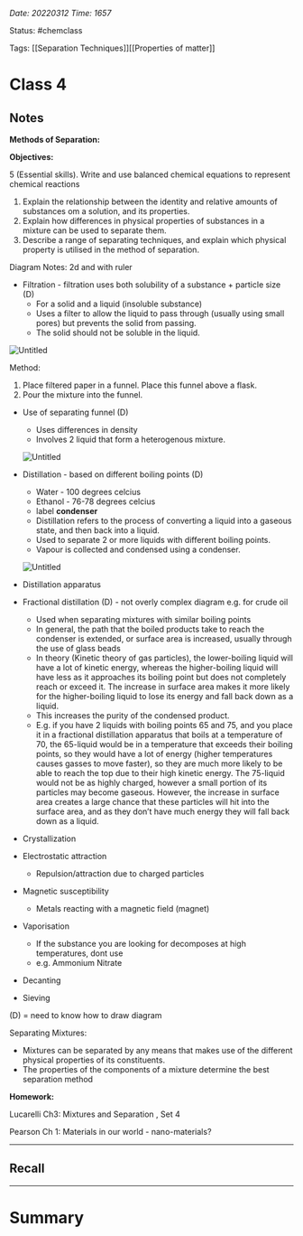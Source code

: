 *Date: 20220312 Time: 1657*


Status: #chemclass

Tags: [[Separation Techniques]][[Properties of matter]]


# Class 4


## Notes
**Methods of Separation:**

**Objectives:**

5 (Essential skills). Write and use balanced chemical equations to represent chemical reactions

1.  Explain the relationship between the identity and relative amounts of substances om a solution, and its properties.
2.  Explain how differences in physical properties of substances in a mixture can be used to separate them.
3.  Describe a range of separating techniques, and explain which physical property is utilised in the method of separation.

Diagram Notes: 2d and with ruler

-   Filtration - filtration uses both solubility of a substance + particle size (D)
    -   For a solid and a liquid (insoluble substance)
    -   Uses a filter to allow the liquid to pass through (usually using small pores) but prevents the solid from passing.
    -   The solid should not be soluble in the liquid.

![Untitled](https://s3-us-west-2.amazonaws.com/secure.notion-static.com/a63ce3e7-0777-4323-a551-5373f7304f50/Untitled.png)

Method:

1.  Place filtered paper in a funnel. Place this funnel above a flask.
2.  Pour the mixture into the funnel.

-   Use of separating funnel (D)
    
    -   Uses differences in density
    -   Involves 2 liquid that form a heterogenous mixture.
    
    ![Untitled](https://s3-us-west-2.amazonaws.com/secure.notion-static.com/6c1d1e30-5e7a-4bb0-af06-613c48cd528f/Untitled.png)
    
-   Distillation - based on different boiling points (D)
    
    -   Water - 100 degrees celcius
    -   Ethanol - 76-78 degrees celcius
    -   label **condenser**
    -   Distillation refers to the process of converting a liquid into a gaseous state, and then back into a liquid.
    -   Used to separate 2 or more liquids with different boiling points.
    -   Vapour is collected and condensed using a condenser.
    
    ![Untitled](https://s3-us-west-2.amazonaws.com/secure.notion-static.com/9c9aab40-e30d-42c5-afd7-49098d5a57af/Untitled.png)
    
-   Distillation apparatus
    
-   Fractional distillation (D) - not overly complex diagram e.g. for crude oil
    
    -   Used when separating mixtures with similar boiling points
    -   In general, the path that the boiled products take to reach the condenser is extended, or surface area is increased, usually through the use of glass beads
    -   In theory (Kinetic theory of gas particles), the lower-boiling liquid will have a lot of kinetic energy, whereas the higher-boiling liquid will have less as it approaches its boiling point but does not completely reach or exceed it. The increase in surface area makes it more likely for the higher-boiling liquid to lose its energy and fall back down as a liquid.
    -   This increases the purity of the condensed product.
    -   E.g. if you have 2 liquids with boiling points 65 and 75, and you place it in a fractional distillation apparatus that boils at a temperature of 70, the 65-liquid would be in a temperature that exceeds their boiling points, so they would have a lot of energy (higher temperatures causes gasses to move faster), so they are much more likely to be able to reach the top due to their high kinetic energy. The 75-liquid would not be as highly charged, however a small portion of its particles may become gaseous. However, the increase in surface area creates a large chance that these particles will hit into the surface area, and as they don’t have much energy they will fall back down as a liquid.
-   Crystallization
    
-   Electrostatic attraction
    
    -   Repulsion/attraction due to charged particles
-   Magnetic susceptibility
    
    -   Metals reacting with a magnetic field (magnet)
-   Vaporisation
    
    -   If the substance you are looking for decomposes at high temperatures, dont use
    -   e.g. Ammonium Nitrate
-   Decanting
    
-   Sieving
    

(D) = need to know how to draw diagram

Separating Mixtures:

-   Mixtures can be separated by any means that makes use of the different physical properties of its constituents.
-   The properties of the components of a mixture determine the best separation method

**Homework:**

Lucarelli Ch3: Mixtures and Separation , Set 4

Pearson Ch 1: Materials in our world - nano-materials?





---
## Recall








---

# Summary